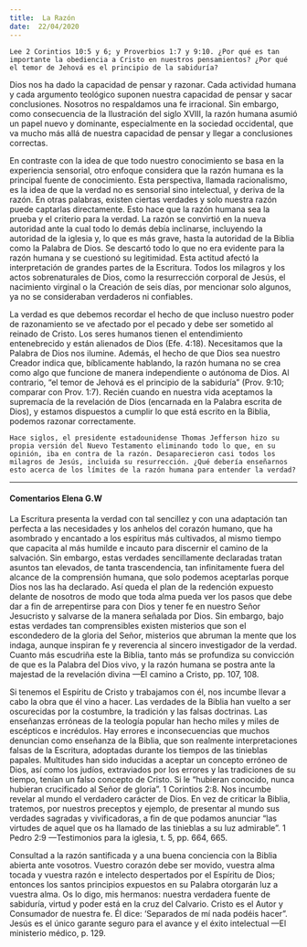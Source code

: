 ```yaml
---
title:  La Razón
date:  22/04/2020
---
```


`Lee 2 Corintios 10:5 y 6; y Proverbios 1:7 y 9:10. ¿Por qué es tan importante la obediencia a Cristo en nuestros pensamientos? ¿Por qué el temor de Jehová es el principio de la sabiduría?`

Dios nos ha dado la capacidad de pensar y razonar. Cada actividad humana y cada argumento teológico suponen nuestra capacidad de pensar y sacar conclusiones. Nosotros no respaldamos una fe irracional. Sin embargo, como consecuencia de la Ilustración del siglo XVIII, la razón humana asumió un papel nuevo y dominante, especialmente en la sociedad occidental, que va mucho más allá de nuestra capacidad de pensar y llegar a conclusiones correctas.

En contraste con la idea de que todo nuestro conocimiento se basa en la experiencia sensorial, otro enfoque considera que la razón humana es la principal fuente de conocimiento. Esta perspectiva, llamada racionalismo, es la idea de que la verdad no es sensorial sino intelectual, y deriva de la razón. En otras palabras, existen ciertas verdades y solo nuestra razón puede captarlas directamente. Esto hace que la razón humana sea la prueba y el criterio para la verdad. La razón se convirtió en la nueva autoridad ante la cual todo lo demás debía inclinarse, incluyendo la autoridad de la iglesia y, lo que es más grave, hasta la autoridad de la Biblia como la Palabra de Dios. Se descartó todo lo que no era evidente para la razón humana y se cuestionó su legitimidad. Esta actitud afectó la interpretación de grandes partes de la Escritura. Todos los milagros y los actos sobrenaturales de Dios, como la resurrección corporal de Jesús, el nacimiento virginal o la Creación de seis días, por mencionar solo algunos, ya no se consideraban verdaderos ni confiables.

La verdad es que debemos recordar el hecho de que incluso nuestro poder de razonamiento se ve afectado por el pecado y debe ser sometido al reinado de Cristo. Los seres humanos tienen el entendimiento entenebrecido y están alienados de Dios (Efe. 4:18). Necesitamos que la Palabra de Dios nos ilumine. Además, el hecho de que Dios sea nuestro Creador indica que, bíblicamente hablando, la razón humana no se crea como algo que funcione de manera independiente o autónoma de Dios. Al contrario, “el temor de Jehová es el principio de la sabiduría” (Prov. 9:10; comparar con Prov. 1:7). Recién cuando en nuestra vida aceptamos la supremacía de la revelación de Dios (encarnada en la Palabra escrita de Dios), y estamos dispuestos a cumplir lo que está escrito en la Biblia, podemos razonar correctamente.

`Hace siglos, el presidente estadounidense Thomas Jefferson hizo su propia versión del Nuevo Testamento eliminando todo lo que, en su opinión, iba en contra de la razón. Desaparecieron casi todos los milagros de Jesús, incluida su resurrección. ¿Qué debería enseñarnos esto acerca de los límites de la razón humana para entender la verdad?`

---

#### Comentarios Elena G.W

La Escritura presenta la verdad con tal sencillez y con una adaptación tan perfecta a las necesidades y los anhelos del corazón humano, que ha asombrado y encantado a los espíritus más cultivados, al mismo tiempo que capacita al más humilde e incauto para discernir el camino de la salvación. Sin embargo, estas verdades sencillamente declaradas tratan asuntos tan elevados, de tanta trascendencia, tan infinitamente fuera del alcance de la comprensión humana, que solo podemos aceptarlas porque Dios nos las ha declarado. Así queda el plan de la redención expuesto delante de nosotros de modo que toda alma pueda ver los pasos que debe dar a fin de arrepentirse para con Dios y tener fe en nuestro Señor Jesucristo y salvarse de la manera señalada por Dios. Sin embargo, bajo estas verdades tan comprensibles existen misterios que son el escondedero de la gloria del Señor, misterios que abruman la mente que los indaga, aunque inspiran fe y reverencia al sincero investigador de la verdad. Cuanto más escudriña este la Biblia, tanto más se profundiza su convicción de que es la Palabra del Dios vivo, y la razón humana se postra ante la majestad de la revelación divina —El camino a Cristo, pp. 107, 108.

Si tenemos el Espíritu de Cristo y trabajamos con él, nos incumbe llevar a cabo la obra que él vino a hacer. Las verdades de la Biblia han vuelto a ser oscurecidas por la costumbre, la tradición y las falsas doctrinas. Las enseñanzas erróneas de la teología popular han hecho miles y miles de escépticos e incrédulos. Hay errores e inconsecuencias que muchos denuncian como enseñanza de la Biblia, que son realmente interpretaciones falsas de la Escritura, adoptadas durante los tiempos de las tinieblas papales. Multitudes han sido inducidas a aceptar un concepto erróneo de Dios, así como los judíos, extraviados por los errores y las tradiciones de su tiempo, tenían un falso concepto de Cristo. Si le “hubieran conocido, nunca hubieran crucificado al Señor de gloria”. 1 Corintios 2:8. Nos incumbe revelar al mundo el verdadero carácter de Dios. En vez de criticar la Biblia, tratemos, por nuestros preceptos y ejemplo, de presentar al mundo sus verdades sagradas y vivificadoras, a fin de que podamos anunciar “las virtudes de aquel que os ha llamado de las tinieblas a su luz admirable”. 1 Pedro 2:9 —Testimonios para la iglesia, t. 5, pp. 664, 665.

Consultad a la razón santificada y a una buena conciencia con la Biblia abierta ante vosotros. Vuestro corazón debe ser movido, vuestra alma tocada y vuestra razón e intelecto despertados por el Espíritu de Dios; entonces los santos principios expuestos en su Palabra otorgarán luz a vuestra alma. Os lo digo, mis hermanos: nuestra verdadera fuente de sabiduría, virtud y poder está en la cruz del Calvario. Cristo es el Autor y Consumador de nuestra fe. Él dice: ‘Separados de mí nada podéis hacer”. Jesús es el único garante seguro para el avance y el éxito intelectual —El ministerio médico, p. 129.